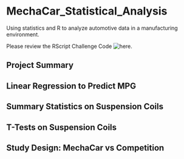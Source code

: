 # MechaCar_Statistical_Analysis
Using statistics and R to analyze automotive data in a manufacturing environment. 

Please review the RScript Challenge Code ![here.](https://github.com/JonathanBrown003/MechaCar_Statistical_Analysis/blob/f77d8ef4614efbd80107cfd92ea22c6424474cae/MechaCarChallenge.R)

## Project Summary


## Linear Regression to Predict MPG


## Summary Statistics on Suspension Coils


## T-Tests on Suspension Coils


## Study Design: MechaCar vs Competition
